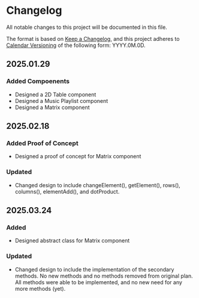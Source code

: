 # Changelog

All notable changes to this project will be documented in this file.

The format is based on [Keep a Changelog](https://keepachangelog.com/en/1.1.0/),
and this project adheres to [Calendar Versioning](https://calver.org/) of
the following form: YYYY.0M.0D.

## 2025.01.29

### Added Compoenents

- Designed a 2D Table component
- Designed a Music Playlist component
- Designed a Matrix component

## 2025.02.18

### Added Proof of Concept

- Designed a proof of concept for Matrix component

### Updated

- Changed design to include changeElement(), getElement(), rows(), columns(), elementAdd(), and dotProduct.

## 2025.03.24

### Added

- Designed abstract class for Matrix component

### Updated

- Changed design to include the implementation of the secondary methods. No new methods and no methods removed from original plan. All methods were able to be implemented, and no new need for any more methods (yet).